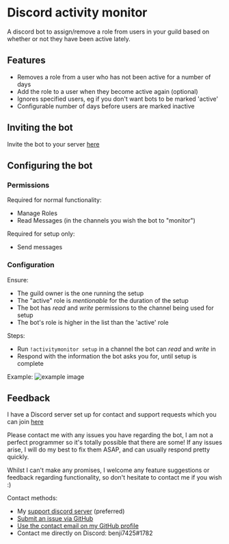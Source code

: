 # Discord activity monitor

A discord bot to assign/remove a role from users in your guild based on whether or not they have been active lately.

## Features

- Removes a role from a user who has not been active for a number of days
- Add the role to a user when they become active again (optional)
- Ignores specified users, eg if you don't want bots to be marked 'active'
- Configurable number of days before users are marked inactive

## Inviting the bot

Invite the bot to your server [here](https://discordapp.com/oauth2/authorize?client_id=337005754684932098&scope=bot&permissions=0)

## Configuring the bot

### Permissions

Required for normal functionality:
- Manage Roles
- Read Messages (in the channels you wish the bot to "monitor")

Required for setup only:
- Send messages

### Configuration

Ensure:
- The guild owner is the one running the setup
- The "active" role is *mentionable* for the duration of the setup
- The bot has *read* and *write* permissions to the channel being used for setup
- The bot's role is higher in the list than the 'active' role

Steps:
- Run `!activitymonitor setup` in a channel the bot can *read* and *write* in
- Respond with the information the bot asks you for, until setup is complete

Example: ![example image](http://i.imgur.com/s60poam.png)

## Feedback

I have a Discord server set up for contact and support requests which you can join [here](https://discord.gg/SSkbwSJ)

Please contact me with any issues you have regarding the bot, I am not a perfect programmer so it's totally possible that there are some! If any issues arise, I will do my best to fix them ASAP, and can usually respond pretty quickly.

Whilst I can't make any promises, I welcome any feature suggestions or feedback regarding functionality, so don't hesitate to contact me if you wish :)

Contact methods:
- My [support discord server](https://discord.gg/SSkbwSJ) (preferred)
- [Submit an issue via GitHub](https://github.com/benji7425/discord-bot-activity-monitor/issues)
- [Use the contact email on my GitHub profile](https://github.com/benji7425)
- Contact me directly on Discord: benji7425#1782
